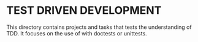 # TEST DRIVEN DEVELOPMENT
This directory contains projects and tasks that tests the understanding
of TDD. It focuses on the use of with doctests or unittests.
